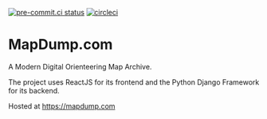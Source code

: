 [![pre-commit.ci status](https://results.pre-commit.ci/badge/github/OneHertz/mapdump/master.svg)](https://results.pre-commit.ci/latest/github/OneHertz/mapdump/master) [![circleci](https://circleci.com/gh/OneHertz/mapdump.svg?style=shield)](https://circleci.com/gh/OneHertz/mapdump)

# MapDump.com

A Modern Digital Orienteering Map Archive.

The project uses ReactJS for its frontend and the Python Django Framework for its backend.

Hosted at https://mapdump.com
